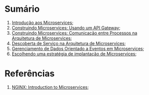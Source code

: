 # Sumário
1. [Introdução aos Microservices](/nginx/1-intro-microservices/intro-microservices.md);
2. [Construindo Microservices: Usando um API Gateway](/nginx/2-building-microservices-using-api-gateway/building-microservices-using-an-api-gateway.md);
3. [Construindo Microservices: Comunicação entre Processos na Arquitetura de Microservices](/nginx/3-building-microservices-ipc-micro-arch/building-microservices-ipc-micro-arch.md);
4. [Descoberta de Serviço na Arquitetura de Microservices](/nginx/4-service-discovery-microservices/service-discovery-microservices.md);
5. [Gerenciamento de Dados Orientado a Eventos em Microservices](/nginx/5-event-driven-data-mng-micro/event-driven-data-mng-micro.md);
6. [Escolhendo uma estratégia de implantação de Microservices](/nginx/6-choosing-micro-deploy-strategy/choosing-micro-deploy-strategy.md);

# Referências
1. [NGINX: Introduction to Microservices](https://www.nginx.com/blog/introduction-to-microservices/);